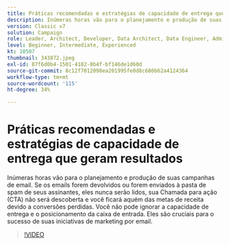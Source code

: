 ```yaml
---
title: Práticas recomendadas e estratégias de capacidade de entrega que geram resultados
description: Inúmeras horas vão para o planejamento e produção de suas campanhas de email. Se os emails forem devolvidos ou forem enviados à pasta de spam dos assinantes, eles... (as descrições devem ter entre 60 e 160 caracteres)
version: Classic v7
solution: Campaign
role: Leader, Architect, Developer, Data Architect, Data Engineer, Admin, User
level: Beginner, Intermediate, Experienced
kt: 10507
thumbnail: 343872.jpeg
exl-id: 87f6d0b4-1501-4182-8b4f-bf146de1d60d
source-git-commit: 8c12f7012098ea201995fe0d8c680b62a4124364
workflow-type: tm+mt
source-wordcount: '115'
ht-degree: 34%

---
```


# Práticas recomendadas e estratégias de capacidade de entrega que geram resultados

Inúmeras horas vão para o planejamento e produção de suas campanhas de email. Se os emails forem devolvidos ou forem enviados à pasta de spam de seus assinantes, eles nunca serão lidos, sua Chamada para ação (CTA) não será descoberta e você ficará aquém das metas de receita devido a conversões perdidas. Você não pode ignorar a capacidade de entrega e o posicionamento da caixa de entrada. Eles são cruciais para o sucesso de suas iniciativas de marketing por email.

>[!VIDEO](https://video.tv.adobe.com/v/343872/?quality=12&learn=on)
